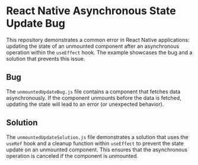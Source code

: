 # React Native Asynchronous State Update Bug
This repository demonstrates a common error in React Native applications: updating the state of an unmounted component after an asynchronous operation within the `useEffect` hook.  The example showcases the bug and a solution that prevents this issue.

## Bug
The `unmountedUpdateBug.js` file contains a component that fetches data asynchronously.  If the component unmounts before the data is fetched, updating the state will lead to an error (or unexpected behavior). 

## Solution
The `unmountedUpdateSolution.js` file demonstrates a solution that uses the `useRef` hook and a cleanup function within `useEffect` to prevent the state update on an unmounted component.  This ensures that the asynchronous operation is canceled if the component is unmounted.